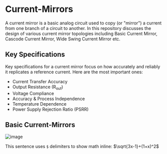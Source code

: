 # Current-Mirrors
A current mirror is a basic analog circuit used to copy (or "mirror") a current from one branch of a circuit to another. In this repository discusses the design of various current mirror topologies including Basic Current Mirror, Cascode Current Mirror, Wide Swing Current Mirror etc.
## Key Specifications​
Key specifications for a current mirror focus on how accurately and reliably it replicates a reference current. Here are the most important ones:
- Current Transfer Accuracy
- Output Resistance (R<sub>out</sub>)
- Voltage Compliance
- Accuracy & Process Independence
- Temperature Dependence
- Power Supply Rejection Ratio (PSRR)
## Basic Current-Mirrors
![image](https://github.com/user-attachments/assets/2692c6cf-0641-4041-a4fe-e2f958ff0c17)

This sentence uses `$` delimiters to show math inline: $\sqrt{3x-1}+(1+x)^2$
